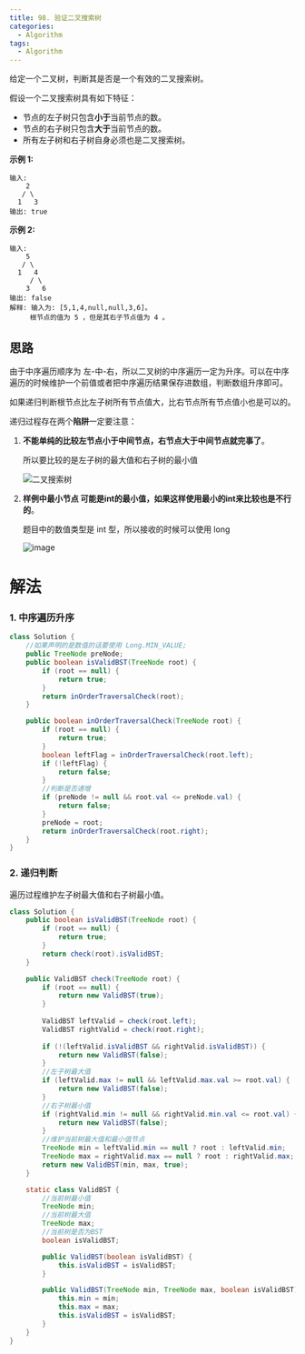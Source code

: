 ```yaml
---
title: 98. 验证二叉搜索树
categories:
  - Algorithm
tags:
  - Algorithm
---
```


给定一个二叉树，判断其是否是一个有效的二叉搜索树。

假设一个二叉搜索树具有如下特征：

- 节点的左子树只包含**小于**当前节点的数。
- 节点的右子树只包含**大于**当前节点的数。
- 所有左子树和右子树自身必须也是二叉搜索树。

**示例 1:**

```
输入:
    2
   / \
  1   3
输出: true
```

**示例 2:**

```
输入:
    5
   / \
  1   4
     / \
    3   6
输出: false
解释: 输入为: [5,1,4,null,null,3,6]。
     根节点的值为 5 ，但是其右子节点值为 4 。
```

## 思路

由于中序遍历顺序为 左-中-右，所以二叉树的中序遍历一定为升序。可以在中序遍历的时候维护一个前值或者把中序遍历结果保存进数组，判断数组升序即可。

如果递归判断根节点比左子树所有节点值大，比右节点所有节点值小也是可以的。

递归过程存在两个**陷阱**一定要注意：

1. **不能单纯的比较左节点小于中间节点，右节点大于中间节点就完事了**。

   所以要比较的是左子树的最大值和右子树的最小值

   ![二叉搜索树](https://raw.githubusercontent.com/Traserve/traserve.github.io/master/_posts/algorithm/images/98-1.png)

2. **样例中最小节点 可能是int的最小值，如果这样使用最小的int来比较也是不行的**。

   题目中的数值类型是 int 型，所以接收的时候可以使用 long

   ![image](https://raw.githubusercontent.com/Traserve/traserve.github.io/master/_posts/algorithm/images/98-2.png)

# 解法

### 1. 中序遍历升序

```java
class Solution {
    //如果声明的是数值的话要使用 Long.MIN_VALUE;
    public TreeNode preNode;
    public boolean isValidBST(TreeNode root) {
        if (root == null) {
            return true;
        }
        return inOrderTraversalCheck(root);
    }

    public boolean inOrderTraversalCheck(TreeNode root) {
        if (root == null) {
            return true;
        }
        boolean leftFlag = inOrderTraversalCheck(root.left);
        if (!leftFlag) {
            return false;
        }
        //判断是否递增
        if (preNode != null && root.val <= preNode.val) {
            return false;
        }
        preNode = root;
        return inOrderTraversalCheck(root.right);
    }
}
```

### 2. 递归判断

遍历过程维护左子树最大值和右子树最小值。

```java
class Solution {
    public boolean isValidBST(TreeNode root) {
        if (root == null) {
            return true;
        }
        return check(root).isValidBST;
    }

    public ValidBST check(TreeNode root) {
        if (root == null) {
            return new ValidBST(true);
        }
        
        ValidBST leftValid = check(root.left);
        ValidBST rightValid = check(root.right);
        
        if (!(leftValid.isValidBST && rightValid.isValidBST)) {
            return new ValidBST(false);
        }
        //左子树最大值
        if (leftValid.max != null && leftValid.max.val >= root.val) {
            return new ValidBST(false);
        }
        //右子树最小值
        if (rightValid.min != null && rightValid.min.val <= root.val) {
            return new ValidBST(false);
        }
        //维护当前树最大值和最小值节点
        TreeNode min = leftValid.min == null ? root : leftValid.min;
        TreeNode max = rightValid.max == null ? root : rightValid.max;
        return new ValidBST(min, max, true);
    }

    static class ValidBST {
        //当前树最小值
        TreeNode min;
        //当前树最大值
        TreeNode max;
        //当前树是否为BST
        boolean isValidBST;

        public ValidBST(boolean isValidBST) {
            this.isValidBST = isValidBST;
        }

        public ValidBST(TreeNode min, TreeNode max, boolean isValidBST) {
            this.min = min;
            this.max = max;
            this.isValidBST = isValidBST;
        }
    }
}
```

